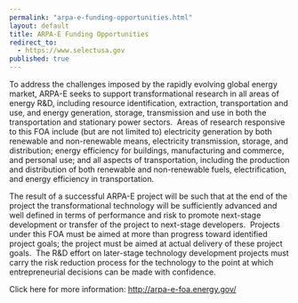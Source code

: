 ```yaml
---
permalink: "arpa-e-funding-opportunities.html"
layout: default
title: ARPA-E Funding Opportunities
redirect_to:
  - https://www.selectusa.gov
published: true
---
```


<P>To address the challenges imposed by the rapidly evolving global energy market, ARPA-E seeks to support transformational research in all areas of energy R&amp;D, including resource identification, extraction, transportation and use, and energy generation, storage, transmission and use in both the transportation and stationary power sectors.&nbsp; Areas of research responsive to this FOA include (but are not limited to) electricity generation by both renewable and non-renewable means, electricity transmission, storage, and distribution; energy efficiency for buildings, manufacturing and commerce, and personal use; and all aspects of transportation, including the production and distribution of both renewable and non-renewable fuels, electrification, and energy efficiency in transportation.</p>
<P>The result of a successful ARPA-E project will be such that at the end of the project the transformational technology will be sufficiently advanced and well defined in terms of performance and risk to promote next-stage development or transfer of the project to next-stage developers.&nbsp; Projects under this FOA must be aimed at more than progress toward identified project goals; the project must be aimed at actual delivery of these project goals.&nbsp; The R&amp;D effort on later-stage technology development projects must carry the risk reduction process for the technology to the point at which entrepreneurial decisions can be made with confidence.</p>
<P>Click here for more information: <A href="http://arpa-e-foa.energy.gov/" target=_self>http://arpa-e-foa.energy.gov/</a></p>